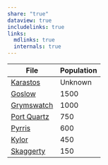 ```yaml
---
share: "true"
dataview: true
includelinks: true
links:
  mdlinks: true
  internals: true
---
```


| File                                                                        | Population |
| --------------------------------------------------------------------------- | ---------- |
| [Karastos](../../Maps%20&%20Geography/Cities%20&%20Towns/Karastos/index.md)          | Unknown    |
| [Goslow](../../Maps%20&%20Geography/Cities%20&%20Towns/Goslow/index.md)                | 1500       |
| [Grymswatch](../../Maps%20&%20Geography/Cities%20&%20Towns/Grymswatch/index.md)    | 1000       |
| [Port Quartz](../../Maps%20&%20Geography/Cities%20&%20Towns/Port%20Quartz/index.md) | 750        |
| [Pyrris](../../Maps%20&%20Geography/Cities%20&%20Towns/Pyrris/index.md)                | 600        |
| [Kylor](../../Maps%20&%20Geography/Cities%20&%20Towns/Kylor/index.md)                   | 450        |
| [Skaggerty](../../Maps%20&%20Geography/Cities%20&%20Towns/Skaggerty/index.md)       | 150        |
